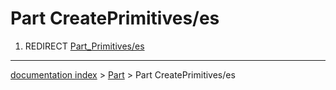 # Part CreatePrimitives/es
1.  REDIRECT [Part\_Primitives/es](Part_Primitives/es.md)

---
[documentation index](../README.md) > [Part](Part_Workbench.md) > Part CreatePrimitives/es
